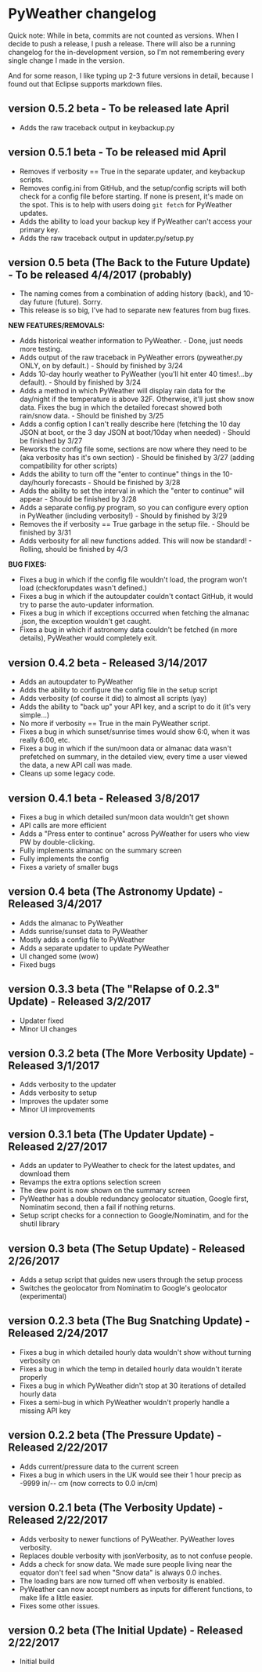 # PyWeather changelog

Quick note: While in beta, commits are not counted as versions. When I decide to push a release, I push a release. There will also be a running changelog for the in-development version, so I'm not remembering every single change I made in the version.

And for some reason, I like typing up 2-3 future versions in detail, because I found out that Eclipse supports markdown files.

## version 0.5.2 beta - To be released late April
* Adds the raw traceback output in keybackup.py

## version 0.5.1 beta - To be released mid April
* Removes if verbosity == True in the separate updater, and keybackup scripts.
* Removes config.ini from GitHub, and the setup/config scripts will both check for a config file before starting. If none is present, it's made on the spot. This is to help with users doing `git fetch` for PyWeather updates.
* Adds the ability to load your backup key if PyWeather can't access your primary key.
* Adds the raw traceback output in updater.py/setup.py

## version 0.5 beta (The Back to the Future Update) - To be released 4/4/2017 (probably)
* The naming comes from a combination of adding history (back), and 10-day future (future). Sorry.
* This release is so big, I've had to separate new features from bug fixes.

**NEW FEATURES/REMOVALS:**
* Adds historical weather information to PyWeather. - Done, just needs more testing.
* Adds output of the raw traceback in PyWeather errors (pyweather.py ONLY, on by default.) - Should by finished by 3/24
* Adds 10-day hourly weather to PyWeather (you'll hit enter 40 times!...by default). - Should by finished by 3/24
* Adds a method in which PyWeather will display rain data for the day/night if the temperature is above 32F. Otherwise, it'll just show snow data. Fixes the bug in which the detailed forecast showed both rain/snow data. - Should be finished by 3/25
* Adds a config option I can't really describe here (fetching the 10 day JSON at boot, or the 3 day JSON at boot/10day when needed) - Should be finished by 3/27
* Reworks the config file some, sections are now where they need to be (aka verbosity has it's own section) - Should be finished by 3/27 (adding compatibility for other scripts)
* Adds the ability to turn off the "enter to continue" things in the 10-day/hourly forecasts - Should be finished by 3/28
* Adds the ability to set the interval in which the "enter to continue" will appear - Should be finished by 3/28
* Adds a separate config.py program, so you can configure every option in PyWeather (including verbosity!) - Should by finished by 3/29
* Removes the if verbosity == True garbage in the setup file. - Should be finished by 3/31
* Adds verbosity for all new functions added. This will now be standard! - Rolling, should be finished by 4/3

**BUG FIXES:**
* Fixes a bug in which if the config file wouldn't load, the program won't load (checkforupdates wasn't defined.)
* Fixes a bug in which if the autoupdater couldn't contact GitHub, it would try to parse the auto-updater information.
* Fixes a bug in which if exceptions occurred when fetching the almanac .json, the exception wouldn't get caught.
* Fixes a bug in which if astronomy data couldn't be fetched (in more details), PyWeather would completely exit.


## version 0.4.2 beta - Released 3/14/2017
* Adds an autoupdater to PyWeather
* Adds the ability to configure the config file in the setup script
* Adds verbosity (of course it did) to almost all scripts (yay)
* Adds the ability to "back up" your API key, and a script to do it (it's very simple...)
* No more if verbosity == True in the main PyWeather script.
* Fixes a bug in which sunset/sunrise times would show 6:0, when it was really 6:00, etc.
* Fixes a bug in which if the sun/moon data or almanac data wasn't prefetched on summary, in the detailed view, every time a user viewed the data, a new API call was made.
* Cleans up some legacy code.

## version 0.4.1 beta - Released 3/8/2017
* Fixes a bug in which detailed sun/moon data wouldn't get shown
* API calls are more efficient
* Adds a "Press enter to continue" across PyWeather for users who view PW by double-clicking.
* Fully implements almanac on the summary screen
* Fully implements the config
* Fixes a variety of smaller bugs

## version 0.4 beta (The Astronomy Update) - Released 3/4/2017
* Adds the almanac to PyWeather
* Adds sunrise/sunset data to PyWeather
* Mostly adds a config file to PyWeather
* Adds a separate updater to update PyWeather
* UI changed some (wow)
* Fixed bugs

## version 0.3.3 beta (The "Relapse of 0.2.3" Update) - Released 3/2/2017
* Updater fixed
* Minor UI changes

## version 0.3.2 beta (The More Verbosity Update) - Released 3/1/2017
* Adds verbosity to the updater
* Adds verbosity to setup
* Improves the updater some
* Minor UI improvements

## version 0.3.1 beta (The Updater Update) - Released 2/27/2017
* Adds an updater to PyWeather to check for the latest updates, and download them
* Revamps the extra options selection screen
* The dew point is now shown on the summary screen
* PyWeather has a double redundancy geolocator situation, Google first, Nominatim second, then a fail if nothing returns.
* Setup script checks for a connection to Google/Nominatim, and for the shutil library

## version 0.3 beta (The Setup Update) - Released 2/26/2017
* Adds a setup script that guides new users through the setup process
* Switches the geolocator from Nominatim to Google's geolocator (experimental)

## version 0.2.3 beta (The Bug Snatching Update) - Released 2/24/2017
* Fixes a bug in which detailed hourly data wouldn't show without turning verbosity on
* Fixes a bug in which the temp in detailed hourly data wouldn't iterate properly
* Fixes a bug in which PyWeather didn't stop at 30 iterations of detailed hourly data
* Fixes a semi-bug in which PyWeather wouldn't properly handle a missing API key

## version 0.2.2 beta (The Pressure Update) - Released 2/22/2017
* Adds current/pressure data to the current screen
* Fixes a bug in which users in the UK would see their 1 hour precip as -9999 in/-- cm (now corrects to 0.0 in/cm)

## version 0.2.1 beta (The Verbosity Update) - Released 2/22/2017
* Adds verbosity to newer functions of PyWeather. PyWeather loves verbosity.
* Replaces double verbosity with jsonVerbosity, as to not confuse people.
* Adds a check for snow data. We made sure people living near the equator don't feel sad when "Snow data" is always 0.0 inches.
* The loading bars are now turned off when verbosity is enabled.
* PyWeather can now accept numbers as inputs for different functions, to make life a little easier.
* Fixes some other issues.

## version 0.2 beta (The Initial Update) - Released 2/22/2017
* Initial build
